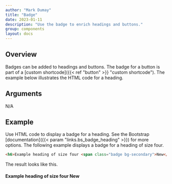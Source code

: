 ```yaml
---
author: "Mark Dumay"
title: "Badge"
date: 2023-01-11
description: "Use the badge to enrich headings and buttons."
group: components
layout: docs
---
```


## Overview

Badges can be added to headings and buttons. The badge for a button is part of a [custom shortcode]({{< ref "button" >}} "custom shortcode"). The example below illustrates the HTML code for a heading.

## Arguments

N/A

## Example

Use HTML code to display a badge for a heading. See the Bootstrap [documentation]({{< param "links.bs_badge_heading" >}}) for more options. The following example displays a badge for a heading of size four.

```html
<h6>Example heading of size four <span class="badge bg-secondary">New</span></h6>
```

The result looks like this.

<h4>Example heading of size four <span class="badge bg-secondary">New</span></h4>
